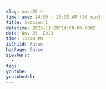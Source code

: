 ```yaml
---
slug: nov-29-4
timeframe: 14:00 - 15:30 AM (90 min)
title: Session 1
datetime: 2023-11-29T14:00:00.000Z
date: Nov 29, 2023
time: 14:00 PM
isChild: false
hasPage: false
speakers:
  -
tags:
youtube:
youtubeUrl:
---
```


